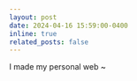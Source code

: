 ```yaml
---
layout: post
date: 2024-04-16 15:59:00-0400
inline: true
related_posts: false
---
```


I made my personal web ~
